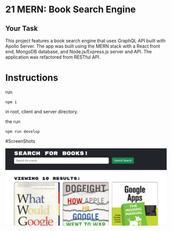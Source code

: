 # 21 MERN: Book Search Engine

## Your Task

This project features a book search engine that uses GraphQL API built with Apollo Server. The app was built using the MERN stack with a React front end, MongoDB database, and Node.js/Express.js server and API. The application was refactored from RESTful API.

# Instructions
run 

```
npm i
```
in root, client and server directory.

the run 
``` 
npm run develop 
```
#ScreenShots

![Book search for "google"](./Assets/BookSearchEngine.png)



